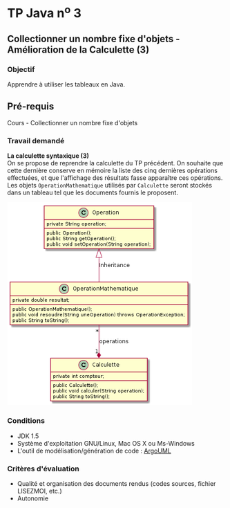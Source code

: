 # TP Java n<sup>o</sup> 3

## Collectionner un nombre fixe d'objets - Amélioration de la Calculette (3)

### Objectif
Apprendre à utiliser les tableaux en Java.

## Pré-requis
Cours - Collectionner un nombre fixe d'objets

### Travail demandé
**La calculette syntaxique (3)**  
On se propose de reprendre la calculette du TP précédent. On souhaite que cette dernière conserve en mémoire la liste des cinq dernières opérations effectuées, et que l'affichage des résultats fasse apparaître ces opérations. 
Les objets `OperationMathematique` utilisés par `Calculette` seront stockés dans un tableau tel que les documents fournis le proposent.

![Diagramme de classes](tp03/classes.png)

### Conditions
*   JDK 1.5
*   Système d'exploitation GNU/Linux, Mac OS X ou Ms-Windows
*   L'outil de modélisation/génération de code : [ArgoUML](http://argouml-fr.tigris.org/)

### Critères d'évaluation
*   Qualité et organisation des documents rendus (codes sources, fichier LISEZMOI, etc.)
*   Autonomie
